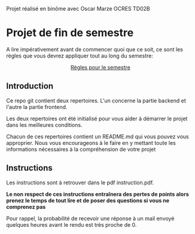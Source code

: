 
Projet réalisé en binôme avec Oscar Marze
OCRES TD02B





















# Projet de fin de semestre

A lire impérativement avant de commencer quoi que ce soit, ce sont les règles que vous devrez appliquer tout au long du semestre:

<p align="center">
 <a href="https://gitlab.com/Adrien_Kourganoff/instructions_web_ocres_ing4/-/blob/master/README.md">Règles pour le semestre</a>
</p>

## Introduction

Ce repo git contient deux repertoires. L'un concerne la partie backend et l'autre la partie frontend.

Les deux repertoires ont été initialisé pour vous aider à démarrer le projet dans les meilleures conditions.

Chacun de ces repertoires contient un README.md qui vous pouvez vous approprier. Nous vous encourageons à le faire en y mettant toute les informations nécessaires à la compréhension de votre projet

## Instructions

Les instructions sont à retrouver dans le pdf instruction.pdf.

**Le non respect de ces instructions entraînera des pertes de points alors prenez le temps de tout lire et de poser des questions si vous ne comprenez pas**

Pour rappel, la probabilité de recevoir une réponse à un mail envoyé quelques heures avant le rendu est très proche de 0.
